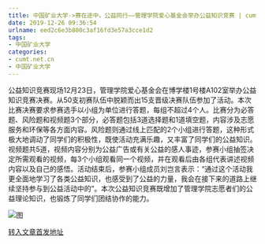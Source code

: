 ```yaml
---
title: 中国矿业大学->赛在途中，公益同行——管理学院爱心基金会举办公益知识竞赛 | cumt.net.cn
date: 2019-12-26 09:36:54
urlname: eed2c6e3b800c3af16fd3e57a3cce1d2
tags: 
- 中国矿业大学
categories:
- cumt.net.cn
- 中国矿业大学
---
```

公益知识竞赛现场12月23日，管理学院爱心基金会在博学楼1号楼A102室举办公益知识竞赛决赛。从50支初赛队伍中脱颖而出15支晋级决赛队伍参加了活动。本次比赛决赛要求参赛选手以小组为单位进行答题，每组不超过4个人。比赛分为必答题、风险题和视频题3个部分，必答题包括3道选择题和1道填空题，内容涉及志愿服务和环保等各方面内容。风险题则通过线上匹配的2个小组进行答题，这种形式极大地调动了同学们的积极性，既使活动充满乐趣，又丰富了同学们的公益知识。视频题共5道，视频内容分别为公益广告或有关公益的感人事迹，参赛小组抽签决定所需观看的视频，每3个小组观看同一个视频，并在观看后由各组代表讲述视频内容以及自己的感悟。活动结束后，参赛小组成员刘岂言表示：“通过这个活动我更全面地学习了各类公益知识，也感受到了公益的力量，我会在接下来的道路上继续坚持参与到公益活动中的”。本次公益知识竞赛既增加了管理学院志愿者们的公益理论知识，也锻炼了同学们团结协作的能力。

![图](http://xwzx.cumt.edu.cn/_upload/article/images/52/cc/a539f40a480f8535e219e239969d/24a65ba5-fbb4-4e6d-8d24-e8852229f86e.jpg)

[转入文章首发地址](http://xwzx.cumt.edu.cn/7a/ba/c523a555706/page.htm)